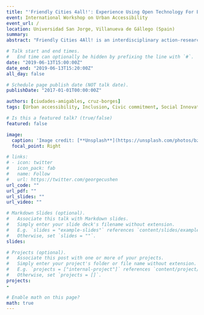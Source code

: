 ```yaml
---
title: "'Friendly Cities 4all!': Experience Using Open Technology For Empowering Comunity With Disable People As Protagonist"
event: International Workshop on Urban Accessibility
event_url: /
location: Universidad San Jorge, Villanueva de Gállego (Spain)
summary:
abstract: "Friendly Cities 4All! is an interdisciplinary action-research initiative using service-learning and OpenStreetMap tools with the three-fold purpose of heightening awareness of functional diversity and social inclusion, making collaborative diagnoses using an open-source software app and acting to overcome barriers that limit the accessibility for all in our cities. People with disabilities have a leading role in this initiative. The project brings together the learning side (awareness + development of technological skills) with the service side (diagnoses & incident/ reporting actions). It is a social innovation initiative for the construction of friendly cities for all that seeks to meet social needs not currently catered for by the market or the public sector, thus opening up a space for public engagement."

# Talk start and end times.
#   End time can optionally be hidden by prefixing the line with `#`.
date: "2019-06-13T15:00:00Z"
date_end: "2019-06-13T15:20:00Z"
all_day: false

# Schedule page publish date (NOT talk date).
publishDate: "2017-01-01T00:00:00Z"

authors: [ciudades-amigables, cruz-borges]
tags: [Urban accessibility, Inclusion, Civic commitment, Social Innovation, Service-learning, Public engagement, Co-creation, OpenStreetMap]

# Is this a featured talk? (true/false)
featured: false

image:
  caption: 'Image credit: [**Unsplash**](https://unsplash.com/photos/bzdhc5b3Bxs)'
  focal_point: Right

# links:
# - icon: twitter
#   icon_pack: fab
#   name: Follow
#   url: https://twitter.com/georgecushen
url_code: ""
url_pdf: ""
url_slides: ""
url_video: ""

# Markdown Slides (optional).
#   Associate this talk with Markdown slides.
#   Simply enter your slide deck's filename without extension.
#   E.g. `slides = "example-slides"` references `content/slides/example-slides.md`.
#   Otherwise, set `slides = ""`.
slides:

# Projects (optional).
#   Associate this post with one or more of your projects.
#   Simply enter your project's folder or file name without extension.
#   E.g. `projects = ["internal-project"]` references `content/project/deep-learning/index.md`.
#   Otherwise, set `projects = []`.
projects:
-

# Enable math on this page?
math: true
---
```

